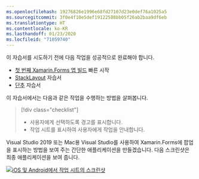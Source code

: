 ```yaml
---
ms.openlocfilehash: 19276826e1996e68fd27107d23e0def76a1025a5
ms.sourcegitcommit: 3f0e4f10e5def19122588bb05f26ab2baa9df6eb
ms.translationtype: HT
ms.contentlocale: ko-KR
ms.lasthandoff: 01/23/2020
ms.locfileid: "71059740"
---
```

이 자습서를 시도하기 전에 다음 작업을 성공적으로 완료해야 합니다.

- [첫 번째 Xamarin.Forms 앱 빌드](~/get-started/first-app/index.md) 빠른 시작
- [StackLayout](~/get-started/tutorials/stacklayout/index.yml) 자습서
- [단추](~/get-started/tutorials/button/index.yml) 자습서

이 자습서에서는 다음과 같은 작업을 수행하는 방법을 살펴봅니다.

> [!div class="checklist"]
>
> - 사용자에게 선택하도록 경고를 표시합니다.
> - 작업 시트를 표시하여 사용자에게 작업을 안내합니다.

Visual Studio 2019 또는 Mac용 Visual Studio를 사용하여 Xamarin.Forms에 팝업을 표시하는 방법을 보여 주는 간단한 애플리케이션을 만들겠습니다. 다음 스크린샷은 최종 애플리케이션을 보여 줍니다.

[![iOS 및 Android에서 작업 시트의 스크린샷](../images/actionsheet-reduced.png "사용자에게 작업을 안내하는 작업 시트")](../images/actionsheet-large.png#lightbox "사용자에게 작업을 안내하는 작업 시트")
